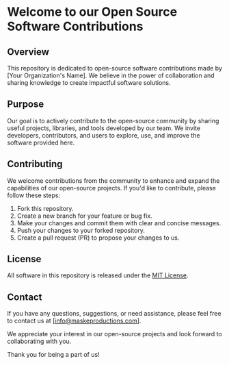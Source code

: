 # Welcome to our Open Source Software Contributions

## Overview

This repository is dedicated to open-source software contributions made by [Your Organization's Name]. We believe in the power of collaboration and sharing knowledge to create impactful software solutions.

## Purpose

Our goal is to actively contribute to the open-source community by sharing useful projects, libraries, and tools developed by our team. We invite developers, contributors, and users to explore, use, and improve the software provided here.

## Contributing

We welcome contributions from the community to enhance and expand the capabilities of our open-source projects. If you'd like to contribute, please follow these steps:

1. Fork this repository.
2. Create a new branch for your feature or bug fix.
3. Make your changes and commit them with clear and concise messages.
4. Push your changes to your forked repository.
5. Create a pull request (PR) to propose your changes to us.

## License

All software in this repository is released under the [MIT License](LICENSE).

## Contact

If you have any questions, suggestions, or need assistance, please feel free to contact us at [info@maskeproductions.com].

We appreciate your interest in our open-source projects and look forward to collaborating with you.

Thank you for being a part of us!

